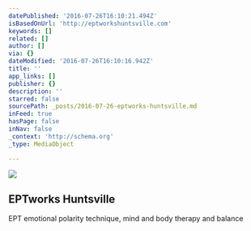 ```yaml
---
datePublished: '2016-07-26T16:10:21.494Z'
isBasedOnUrl: 'http://eptworkshuntsville.com'
keywords: []
related: []
author: []
via: {}
dateModified: '2016-07-26T16:10:16.942Z'
title: ''
app_links: []
publisher: {}
description: ''
starred: false
sourcePath: _posts/2016-07-26-eptworks-huntsville.md
inFeed: true
hasPage: false
inNav: false
_context: 'http://schema.org'
_type: MediaObject

---
```

![](https://the-grid-user-content.s3-us-west-2.amazonaws.com/677e54aa-44ec-41d4-994a-5d354a1e5b36.jpg)

<article style=""><h1>EPTworks Huntsville</h1><p>EPT emotional polarity technique, mind and body therapy and balance</p></article>